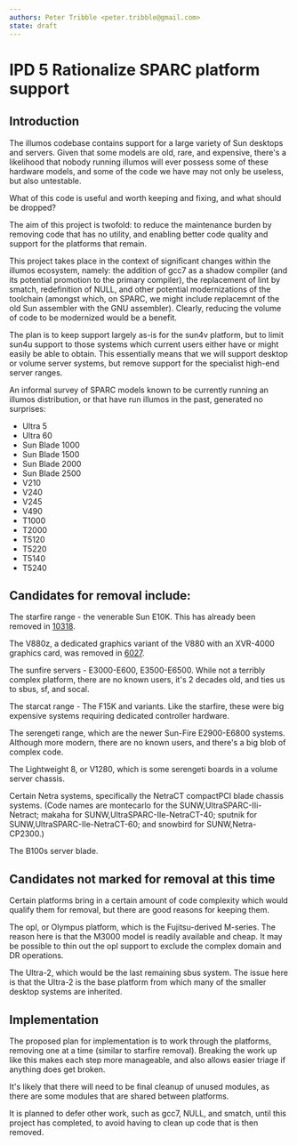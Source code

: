 ```yaml
---
authors: Peter Tribble <peter.tribble@gmail.com>
state: draft
---
```


# IPD 5 Rationalize SPARC platform support


## Introduction

The illumos codebase contains support for a large variety of Sun
desktops and servers. Given that some models are old, rare, and expensive,
there's a likelihood that nobody running illumos will ever possess some
of these hardware models, and some of the code we have may not only be
useless, but also untestable.

What of this code is useful and worth keeping and fixing, and what should
be dropped?

The aim of this project is twofold: to reduce the maintenance burden by
removing code that has no utility, and enabling better code quality and
support for the platforms that remain.

This project takes place in the context of significant changes within the
illumos ecosystem, namely: the addition of gcc7 as a shadow compiler (and
its potential promotion to the primary compiler), the replacement of lint
by smatch, redefinition of NULL, and other potential modernizations of the
toolchain (amongst which, on SPARC, we might include replacemnt of the
old Sun assembler with the GNU assembler). Clearly, reducing the volume
of code to be modernized would be a benefit.

The plan is to keep support largely as-is for the sun4v platform, but to
limit sun4u support to those systems which current users either have or
might easily be able to obtain. This essentially means that we will support
desktop or volume server systems, but remove support for the specialist
high-end server ranges.

An informal survey of SPARC models known to be currently running an illumos
distribution, or that have run illumos in the past, generated no surprises:

* Ultra 5
* Ultra 60
* Sun Blade 1000
* Sun Blade 1500
* Sun Blade 2000
* Sun Blade 2500
* V210
* V240
* V245
* V490
* T1000
* T2000
* T5120
* T5220
* T5140
* T5240

## Candidates for removal include:

The starfire range - the venerable Sun E10K. This has already been removed
in [10318](https://www.illumos.org/issues/10318).

The V880z, a dedicated graphics variant of the V880 with an XVR-4000 graphics
card, was removed in [6027](https://www.illumos.org/issues/6027).

The sunfire servers - E3000-E600, E3500-E6500. While not a terribly complex
platform, there are no known users, it's 2 decades old, and ties us to sbus,
sf, and socal.

The starcat range - The F15K and variants. Like the starfire, these were big
expensive systems requiring dedicated controller hardware.

The serengeti range, which are the newer Sun-Fire E2900-E6800 systems. Although
more modern, there are no known users, and there's a big blob of complex
code.

The Lightweight 8, or V1280, which is some serengeti boards in a
volume server chassis.

Certain Netra systems, specifically the NetraCT compactPCI blade chassis
systems. (Code names are montecarlo for the SUNW,UltraSPARC-IIi-Netract;
makaha for SUNW,UltraSPARC-IIe-NetraCT-40; sputnik for
SUNW,UltraSPARC-IIe-NetraCT-60; and snowbird for SUNW,Netra-CP2300.)

The B100s server blade.

## Candidates not marked for removal at this time

Certain platforms bring in a certain amount of code complexity which
would qualify them for removal, but there are good reasons for keeping
them.

The opl, or Olympus platform, which is the Fujitsu-derived M-series.
The reason here is that the M3000 model is readily available and cheap.
It may be possible to thin out the opl support to exclude the complex
domain and DR operations.

The Ultra-2, which would be the last remaining sbus system. The issue here
is that the Ultra-2 is the base platform from which many of the smaller
desktop systems are inherited.

## Implementation

The proposed plan for implementation is to work through the platforms,
removing one at a time (similar to starfire removal). Breaking the work
up like this makes each step more manageable, and also allows easier triage
if anything does get broken.

It's likely that there will need to be final cleanup of unused modules, as
there are some modules that are shared between platforms.

It is planned to defer other work, such as gcc7, NULL, and smatch, until
this project has completed, to avoid having to clean up code that is then
removed.
